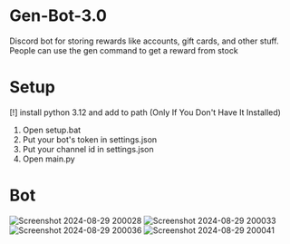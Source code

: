# Gen-Bot-3.0
Discord bot for storing rewards like accounts, gift cards, and other stuff. People can use the gen command to get a reward from stock

# Setup

[!] install python 3.12 and add to path (Only If You Don't Have It Installed)

1. Open setup.bat
2. Put your bot's token in settings.json
3. Put your channel id in settings.json
4. Open main.py

# Bot

![Screenshot 2024-08-29 200028](https://github.com/user-attachments/assets/2f7e319f-aecb-4df3-ae8f-7f2827d6c4a0)
![Screenshot 2024-08-29 200033](https://github.com/user-attachments/assets/33858df4-65a8-4eeb-a35a-b9a49f94e700)
![Screenshot 2024-08-29 200036](https://github.com/user-attachments/assets/c60beefd-10c6-4ff3-ac31-d69d08437aa0)
![Screenshot 2024-08-29 200041](https://github.com/user-attachments/assets/f0166f3b-e6a6-4df3-bc32-b7b9ae89cd3f)

